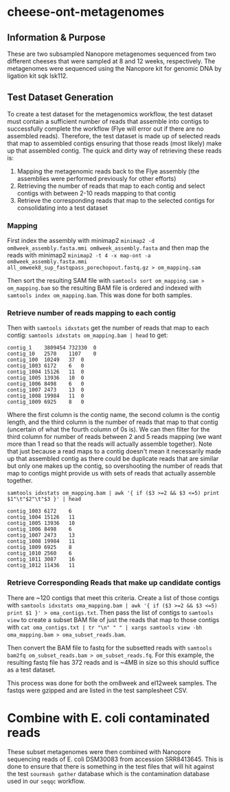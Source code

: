 # cheese-ont-metagenomes

## Information & Purpose

These are two subsampled Nanopore metagenomes sequenced from two different cheeses that were sampled at 8 and 12 weeks, respectively. The metagenomes were sequenced using the Nanopore kit for genomic DNA by ligation kit sqk lsk112.

## Test Dataset Generation

To create a test dataset for the metagenomics workflow, the test dataset must contain a sufficient number of reads that assemble into contigs to successfully complete the workflow (Flye will error out if there are no assembled reads). Therefore, the test dataset is made up of selected reads that map to assembled contigs ensuring that those reads (most likely) make up that assembled contig. The quick and dirty way of retrieving these reads is:

1. Mapping the metagenomic reads back to the Flye assembly (the assemblies were performed previously for other efforts)
2. Retrieving the number of reads that map to each contig and select contigs with between 2-10 reads mapping to that contig
3. Retrieve the corresponding reads that map to the selected contigs for consolidating into a test dataset

### Mapping
First index the assembly with minimap2 `minimap2 -d om8week_assembly.fasta.mmi om8week_assembly.fasta` and then map the reads with minimap2 `minimap2 -t 4 -x map-ont -a om8week_assembly.fasta.mmi all_omweek8_sup_fastqpass_porechopout.fastq.gz > om_mapping.sam`

Then sort the resulting SAM file with `samtools sort om_mapping.sam > om_mapping.bam` so the resulting BAM file is ordered and indexed with `samtools index om_mapping.bam`. This was done for both samples.

### Retrieve number of reads mapping to each contig
Then with `samtools idxstats` get the number of reads that map to each contig: `samtools idxstats om_mapping.bam | head` to get:

```
contig_1	3809454	732330	0
contig_10	2570	1107	0
contig_100	10249	37	0
contig_1003	6172	6	0
contig_1004	15126	11	0
contig_1005	13936	10	0
contig_1006	8498	6	0
contig_1007	2473	13	0
contig_1008	19984	11	0
contig_1009	6925	8	0
```

Where the first column is the contig name, the second column is the contig length, and the third column is the number of reads that map to that contig (uncertain of what the fourth column of 0s is). We can then filter for the third column for number of reads between 2 and 5 reads mapping (we want more than 1 read so that the reads will actually assemble together). Note that just because a read maps to a contig doesn't mean it necessarily made up that assembled contig as there could be duplicate reads that are similar but only one makes up the contig, so overshooting the number of reads that map to contigs might provide us with sets of reads that actually assemble together.

```
samtools idxstats om_mapping.bam | awk '{ if ($3 >=2 && $3 <=5) print $1"\t"$2"\t"$3 }' | head
```

```
contig_1003	6172	6
contig_1004	15126	11
contig_1005	13936	10
contig_1006	8498	6
contig_1007	2473	13
contig_1008	19984	11
contig_1009	6925	8
contig_1010	2560	6
contig_1011	3087	16
contig_1012	11436	11
```
### Retrieve Corresponding Reads that make up candidate contigs
There are ~120 contigs that meet this criteria. Create a list of those contigs with `samtools idxstats oma_mapping.bam | awk '{ if ($3 >=2 && $3 <=5) print $1 }' > oma_contigs.txt`. Then pass the list of contigs to `samtools view` to create a subset BAM file of just the reads that map to those contigs with `cat oma_contigs.txt | tr "\n" " " | xargs samtools view -bh oma_mapping.bam > oma_subset_reads.bam`.

Then convert the BAM file to fastq for the subsetted reads with `samtools bam2fq om_subset_reads.bam > om_subset_reads.fq`. For this example, the resulting fastq file has 372 reads and is ~4MB in size so this should suffice as a test dataset.

This process was done for both the om8week and el12week samples. The fastqs were gzipped and are listed in the test samplesheet CSV.

# Combine with E. coli contaminated reads
These subset metagenomes were then combined with Nanopore sequencing reads of E. coli DSM30083 from accession SRR8413645. This is done to ensure that there is something in the test files that will hit against the test `sourmash gather` database which is the contamination database used in our `seqqc` workflow. 
